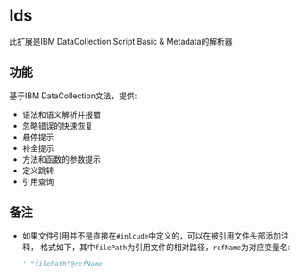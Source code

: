 # Ids

此扩展是IBM DataCollection Script Basic & Metadata的解析器

## 功能

基于IBM DataCollection文法，提供:

+ 语法和语义解析并报错
+ 忽略错误的快速恢复
+ 悬停提示
+ 补全提示
+ 方法和函数的参数提示
+ 定义跳转
+ 引用查询

## 备注

+ 如果文件引用并不是直接在`#inlcude`中定义的，可以在被引用文件头部添加注释，
  格式如下，其中`filePath`为引用文件的相对路径，`refName`为对应变量名:

    ```vb
    ' "filePath"@refName
    ```

